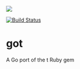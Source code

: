 ![](https://cloud.githubusercontent.com/assets/10308/2944953/5e962a1e-d9db-11e3-8ee0-64d5ab142eaf.jpg)

[![Build Status](https://travis-ci.org/sferik/got.svg?branch=master)](https://travis-ci.org/sferik/got)

got
===

A Go port of the t Ruby gem
